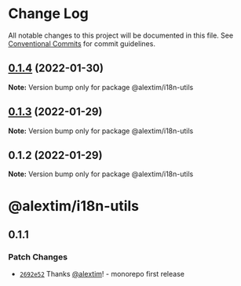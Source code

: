 # Change Log

All notable changes to this project will be documented in this file.
See [Conventional Commits](https://conventionalcommits.org) for commit guidelines.

## [0.1.4](https://github.com/alextim/at-blog/compare/@alextim/i18n-utils@0.1.3...@alextim/i18n-utils@0.1.4) (2022-01-30)

**Note:** Version bump only for package @alextim/i18n-utils





## [0.1.3](https://github.com/alextim/at-blog/compare/@alextim/i18n-utils@0.1.2...@alextim/i18n-utils@0.1.3) (2022-01-29)

**Note:** Version bump only for package @alextim/i18n-utils

## 0.1.2 (2022-01-29)

**Note:** Version bump only for package @alextim/i18n-utils

# @alextim/i18n-utils

## 0.1.1

### Patch Changes

- [`2692e52`](https://github.com/alextim/at-blog/commit/2692e524fe2bf10e47e1a4fbd6f7173ca1be3b65) Thanks [@alextim](https://github.com/alextim)! - monorepo first release
